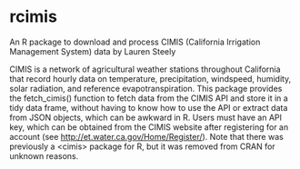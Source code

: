 # rcimis
An R package to download and process CIMIS (California Irrigation Management System) data
by Lauren Steely

CIMIS is a network of agricultural weather stations throughout California that record hourly data on temperature, precipitation, windspeed, humidity, solar radiation, and reference evapotranspiration. This package provides the fetch_cimis() function to fetch data from the CIMIS API and store it in a tidy data frame, without having to know how to use the API or extract data from JSON objects, which can be awkward in R. Users must have an API key, which can be obtained from the CIMIS website after registering for an account (see http://et.water.ca.gov/Home/Register/). Note that there was previously a \<cimis\> package for R, but it was removed from CRAN for unknown reasons.
